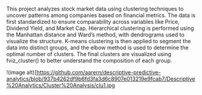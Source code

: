 
This project analyzes stock market data using clustering techniques to uncover patterns among companies based on financial metrics. 
The data is first standardized to ensure comparability across variables like Price, Dividend Yield, and Market Cap. 
Hierarchical clustering is performed using the Manhattan distance and Ward’s method, with dendrograms used to visualize the structure. 
K-means clustering is then applied to segment the data into distinct groups, and the elbow method is used to determine the optimal number of clusters. 
The final clusters are visualized using fviz_cluster() to better understand the composition of each group.

!(image alt)[https://github.com/aarern/descriptive-predictive-analytics/blob/937b4262df9b6fd3fa3d6c8907e013219e9fcab7/Descriptive%20Analytics/Cluster%20Analysis/clu1.jpg
